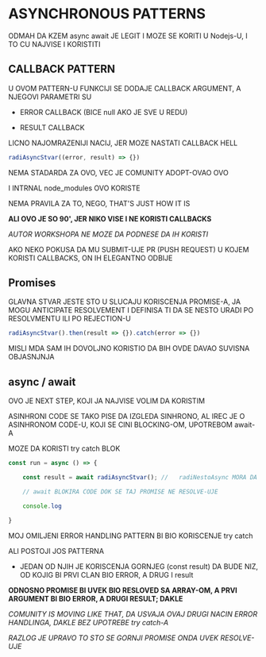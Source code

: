 # ASYNCHRONOUS PATTERNS

ODMAH DA KZEM async await JE LEGIT I MOZE SE KORITI U Nodejs-U, I TO CU NAJVISE I KORISTITI

## CALLBACK PATTERN

U OVOM PATTERN-U FUNKCIJI SE DODAJE CALLBACK ARGUMENT, A NJEGOVI PARAMETRI SU

- ERROR CALLBACK (BICE null AKO JE SVE U REDU)

- RESULT CALLBACK

LICNO NAJOMRAZENIJI NACIJ, JER MOZE NASTATI CALLBACK HELL

```javascript
radiAsyncStvar((error, result) => {})
```

NEMA STADARDA ZA OVO, VEC JE COMUNITY ADOPT-OVAO OVO

I INTRNAL node_modules OVO KORISTE

NEMA PRAVILA ZA TO, NEGO, THAT'S JUST HOW IT IS

**ALI OVO JE SO 90', JER NIKO VISE I NE KORISTI CALLBACKS**

*AUTOR WORKSHOPA NE MOZE DA PODNESE DA IH KORISTI*

AKO NEKO POKUSA DA MU SUBMIT-UJE PR (PUSH REQUEST) U KOJEM KORISTI CALLBACKS, ON IH ELEGANTNO ODBIJE

## Promises

GLAVNA STVAR JESTE STO U SLUCAJU KORISCENJA PROMISE-A, JA MOGU ANTICIPATE RESOLVEMENT I DEFINISA TI DA SE NESTO URADI PO RESOLVMENTU ILI PO REJECTION-U

```javascript
radiAsyncStvar().then(result => {}).catch(error => {})
```

MISLI MDA SAM IH DOVOLJNO KORISTIO DA BIH OVDE DAVAO SUVISNA OBJASNJNJA

## async / await

OVO JE NEXT STEP, KOJI JA NAJVISE VOLIM DA KORISTIM

ASINHRONI CODE SE TAKO PISE DA IZGLEDA SINHRONO, AL IREC JE O ASINHRONOM CODE-U, KOJI SE CINI BLOCKING-OM, UPOTREBOM await-A

MOZE DA KORISTI try catch BLOK

```javascript
const run = async () => {

    const result = await radiAsyncStvar(); //   radiNestoAsync MORA DA RETURN-UJE PROMISE

    // await BLOKIRA CODE DOK SE TAJ PROMISE NE RESOLVE-UJE

    console.log

}
```

MOJ OMILJENI ERROR HANDLING PATTERN BI BIO KORISCENJE try catch

ALI POSTOJI JOS PATTERNA

- JEDAN OD NJIH JE KORISCENJA GORNJEG (const result) DA BUDE NIZ, OD KOJIG BI PRVI CLAN BIO ERROR, A DRUG I result

**ODNOSNO PROMISE BI UVEK BIO RESLOVED SA ARRAY-OM, A PRVI ARGUMENT BI BIO ERROR, A DRUGI RESULT; DAKLE**

*COMUNITY IS MOVING LIKE THAT, DA USVAJA OVAJ DRUGI NACIN ERROR HANDLINGA, DAKLE BEZ UPOTREBE try catch-A*

*RAZLOG JE UPRAVO TO STO SE GORNJI PROMISE ONDA UVEK RESOLVE-UJE*